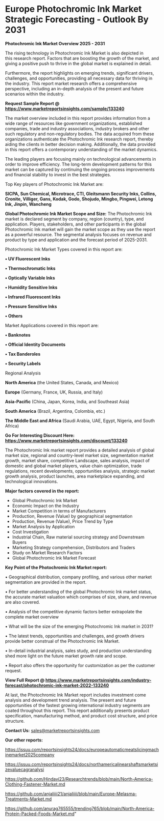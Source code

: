  # Europe Photochromic Ink Market Strategic Forecasting - Outlook By 2031

<Strong> Photochromic Ink Market Overview 2025 - 2031</strong>

The rising technology in Photochromic Ink Market is also depicted in this research report. Factors that are boosting the growth of the market, and giving a positive push to thrive in the global market is explained in detail.

Furthermore, the report highlights on emerging trends, significant drivers, challenges, and opportunities, providing all necessary data for thriving in the industry. This report market research offers a comprehensive perspective, including an in-depth analysis of the present and future scenarios within the industry.

<strong>Request Sample Report @ <a href=https://www.marketreportsinsights.com/sample/133240>https://www.marketreportsinsights.com/sample/133240</a></strong>

The market overview included in this report provides information from a wide range of resources like government organizations, established companies, trade and industry associations, industry brokers and other such regulatory and non-regulatory bodies. The data acquired from these organizations authenticate the Photochromic Ink research report, thereby aiding the clients in better decision making. Additionally, the data provided in this report offers a contemporary understanding of the market dynamics.

The leading players are focusing mainly on technological advancements in order to improve efficiency. The long-term development patterns for this market can be captured by continuing the ongoing process improvements and financial stability to invest in the best strategies.

Top Key players of Photochromic Ink Market are:

<strong>SICPA, Sun Chemical, Microtrace, CTI, Gleitsmann Security Inks, Collins, Cronite, Villiger, Gans, Kodak, Godo, Shojudo, Mingbo, Pingwei, Letong Ink, Jinpin, Wancheng</strong>

<strong><b>Global Photochromic Ink Market Scope and Size:</b></strong>
The Photochromic Ink market is declared segment by company, region (country), type, and application. Players, stakeholders, and other participants in the global Photochromic Ink market will gain the market scope as they use the report as a powerful resource. The segmental analysis focuses on revenue and product by type and application and the forecast period of 2025-2031.

Photochromic Ink Market Types covered in this report are:

<strong>• UV Fluorescent Inks

• Thermochromatic Inks

• Optically Variable Inks

• Humidity Sensitive Inks

• Infrared Fluorescent Inks

• Pressure Sensitive Inks

• Others</strong>

Market Applications covered in this report are:

<strong>• Banknotes

• Official Identity Documents

• Tax Banderoles

• Security Labels</strong> 

Regional Analysis

<strong>North America</strong> (the United States, Canada, and Mexico)

<strong>Europe</strong> (Germany, France, UK, Russia, and Italy)

<strong>Asia-Pacific</strong> (China, Japan, Korea, India, and Southeast Asia)

<strong>South America</strong> (Brazil, Argentina, Colombia, etc.)

<strong>The Middle East and Africa</strong> (Saudi Arabia, UAE, Egypt, Nigeria, and South Africa)

<strong>Go For Interesting Discount Here: <a href=https://www.marketreportsinsights.com/discount/133240>https://www.marketreportsinsights.com/discount/133240</a></strong>

The Photochromic Ink market report provides a detailed analysis of global market size, regional and country-level market size, segmentation market growth, market share, competitive Landscape, sales analysis, impact of domestic and global market players, value chain optimization, trade regulations, recent developments, opportunities analysis, strategic market growth analysis, product launches, area marketplace expanding, and technological innovations.

<strong><b>Major factors covered in the report:</b></strong>
<ul>
  <li>Global Photochromic Ink Market </li>
  <li>Economic Impact on the Industry</li>
  <li>Market Competition in terms of Manufacturers</li>
  <li>Production, Revenue (Value) by geographical segmentation</li>
  <li>Production, Revenue (Value), Price Trend by Type</li>
  <li>Market Analysis by Application</li>
  <li>Cost Investigation</li>
  <li>Industrial Chain, Raw material sourcing strategy and Downstream Buyers</li>
  <li>Marketing Strategy comprehension, Distributors and Traders</li>
  <li>Study on Market Research Factors</li>
  <li>Global Photochromic Ink Market Forecast</li>
</ul>

<strong><b>Key Point of the Photochromic Ink Market report:</b></strong>

• Geographical distribution, company profiling, and various other market segmentation are provided in the report.

• For better understanding of the global Photochromic Ink market status, the accurate market valuation which comprises of size, share, and revenue are also covered.

• Analysis of the competitive dynamic factors better extrapolate the complete market overview

• What will be the size of the emerging Photochromic Ink market in 2031?

• The latest trends, opportunities and challenges, and growth drivers provide better construal of the Photochromic Ink Market.

• In-detail industrial analysis, sales study, and production understanding shed more light on the future market growth rate and scope.

• Report also offers the opportunity for customization as per the customer request.

<strong><b>View Full Report @ <a href=https://www.marketreportsinsights.com/industry-forecast/photochromic-ink-market-2022-133240>https://www.marketreportsinsights.com/industry-forecast/photochromic-ink-market-2022-133240</a></b></strong>


At last, the Photochromic Ink Market report includes investment come analysis and development trend analysis. The present and future opportunities of the fastest growing international industry segments are coated throughout this report. This report additionally presents product specification, manufacturing method, and product cost structure, and price structure.

<strong>Contact Us:</strong>
sales@marketreportsinsights.com

<strong>Our other reports:</strong>

<a href=https://issuu.com/reportsinsights24/docs/europeautomaticmeatslicingmachinemarket2025company>https://issuu.com/reportsinsights24/docs/europeautomaticmeatslicingmachinemarket2025company</a>

<a href=https://issuu.com/reportsinsights24/docs/northamericalinearshaftsmarketsizevaluecagranalysi>https://issuu.com/reportsinsights24/docs/northamericalinearshaftsmarketsizevaluecagranalysi</a>

<a href=https://github.com/Hindavi23/Researchtrends/blob/main/North-America-Clothing-Fastener-Market.md>https://github.com/Hindavi23/Researchtrends/blob/main/North-America-Clothing-Fastener-Market.md</a>

<a href=https://github.com/anjaliiii21/anjaliiii/blob/main/Europe-Melasma-Treatments-Market.md>https://github.com/anjaliiii21/anjaliiii/blob/main/Europe-Melasma-Treatments-Market.md</a>

<a href=https://github.com/anurag765555/trending765/blob/main/North-America-Protein-Packed-Foods-Market.md>https://github.com/anurag765555/trending765/blob/main/North-America-Protein-Packed-Foods-Market.md</a>"
